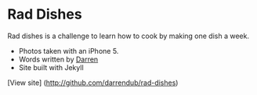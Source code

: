Rad Dishes
==========

Rad dishes is a challenge to learn how to cook by making one dish a week. 
* Photos taken with an iPhone 5. 
* Words written by [Darren](http://github.com/darrendub)
* Site built with Jekyll

[View site] (http://github.com/darrendub/rad-dishes)
